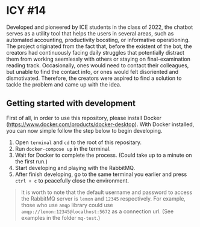 # ICY #14

Developed and pioneered by ICE students in the class of 2022, the chatbot serves as a utility tool that helps the users in several areas, such as automated accounting, productivity boosting, or informative operationing. The project originated from the fact that, before the existent of the bot, the creators had continuously facing daily struggles that potentially distract them from working seemlessly with others or staying on final-examination reading track. Occasionally, ones would need to contact their colleagues, but unable to find the contact info, or ones would felt disoriented and dismotivated. Therefore, the creators were aspired to find a solution to tackle the problem and came up with the idea.

## Getting started with development

First of all, in order to use this repository, please install Docker (https://www.docker.com/products/docker-desktop). With Docker installed, you can now simple follow the step below to begin developing.

1. Open `terminal` and `cd` to the root of this repositary.
2. Run `docker-compose up` in the terminal.
3. Wait for Docker to complete the process. (Could take up to a minute on the first run.)
4. Start developing and playing with the RabbitMQ. 
5. After finish developing, go to the same terminal you earlier and press `ctrl + c` to peacefully close the environment. 

> It is worth to note that the default username and password to access the RabbitMQ server is `lemon` and `12345` respectively. For example, those who use `amqp` library could use `amqp://lemon:12345@localhost:5672` as a connection url. (See examples in the folder `mq-test`.)
